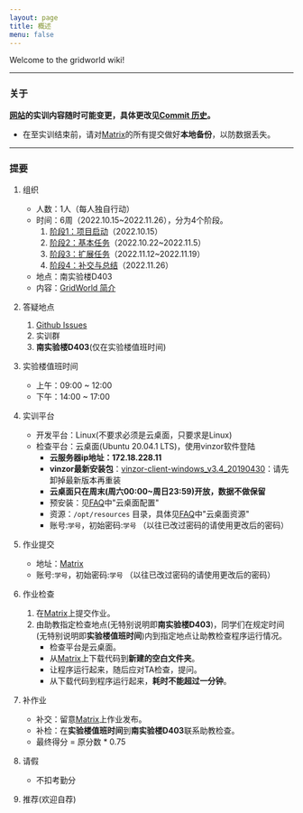 ```yaml
---
layout: page
title: 概述
menu: false
---
```



Welcome to the gridworld wiki!


----------

### 关于
**[网站](https://github.com/se-for-2022/se-for-2022.github.io/)的实训内容随时可能变更，具体更改见[Commit 历史](https://github.com/se-for-2022/se-for-2022.github.io/commits/master)。**

 - 在至实训结束前，请对[Matrix](https://matrix.sysu.edu.cn/)的所有提交做好**本地备份**，以防数据丢失。


----------


### 提要

 1. 组织
    - 人数：1人（每人独自行动）
    - 时间：6周（2022.10.15~2022.11.26），分为4个阶段。
        1. [阶段1：项目启动](./Stage1)（2022.10.15）
        2. [阶段2：基本任务](./Stage2)（2022.10.22~2022.11.5）
        3. [阶段3：扩展任务](./Stage3)（2022.11.12~2022.11.19）
        4. [阶段4：补交与总结](./Task--Report-Summary)（2022.11.26）
    - 地点：南实验楼D403
    - 内容：[GridWorld 简介](./GridWorld)
 2. 答疑地点
    1. [Github Issues](https://github.com/se-for-2022/se-for-2022.github.io/issues)
    2. 实训群
    3. **南实验楼D403**(仅在实验楼值班时间)
 3. 实验楼值班时间
    - 上午：09:00 ~ 12:00
    - 下午：14:00 ~ 17:00
 4. 实训平台
    - 开发平台：Linux(不要求必须是云桌面，只要求是Linux)
    - 检查平台：云桌面(Ubuntu 20.04.1 LTS)，使用vinzor软件登陆
        - **云服务器ip地址：172.18.228.11**
        - **vinzor最新安装包**：[vinzor-client-windows_v3.4_20190430](http://sysu.vinzor.net/static/client/vinzor-client-windows_v3.4_20190430.zip)：请先卸掉最新版本再重装
        - **云桌面只在周末(周六00:00~周日23:59)开放，数据不做保留**
        - 预安装：见[FAQ](./FAQ)中"云桌面配置"
        - 资源：`/opt/resources` 目录，具体见[FAQ](./FAQ)中"云桌面资源"
        - 账号:`学号`，初始密码:`学号` （以往已改过密码的请使用更改后的密码）

 5. 作业提交
    - 地址：[Matrix](https://matrix.sysu.edu.cn/)
    - 账号:`学号`，初始密码:`学号` （以往已改过密码的请使用更改后的密码）

 6. 作业检查
    1. 在[Matrix](https://matrix.sysu.edu.cn/)上提交作业。
    2. 由助教指定检查地点(无特别说明即**南实验楼D403**)，同学们在规定时间(无特别说明即**实验楼值班时间**)内到指定地点让助教检查程序运行情况。
        - 检查平台是云桌面。
        - 从[Matrix](https://matrix.sysu.edu.cn/)上下载代码到**新建的空白文件夹**。
        - 让程序运行起来，随后应对TA检查，提问。
        - 从下载代码到程序运行起来，**耗时不能超过一分钟**。

 7. 补作业
    - 补交：留意[Matrix](https://matrix.sysu.edu.cn/)上作业发布。
    - 补检：在**实验楼值班时间**到**南实验楼D403**联系助教检查。
    - 最终得分 = 原分数 * 0.75

 8. 请假
    - 不扣考勤分

 9. 推荐(欢迎自荐)
